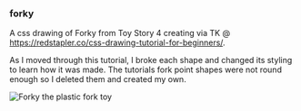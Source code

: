### forky
A css drawing of Forky from Toy Story 4 creating via TK @ https://redstapler.co/css-drawing-tutorial-for-beginners/.
 
As I moved through this tutorial, I broke each shape and changed its styling to learn how it was made.  The tutorials fork point shapes were not round enough so I deleted them and created my own.

![Forky the plastic fork toy](https://user-images.githubusercontent.com/22779199/63546860-c5254b80-c4f8-11e9-9f28-4638b363177f.png)
